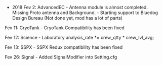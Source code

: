 - 2018
Fev 2: AdvancedEC   - Antenna module is almost completed. Missing Proto antenna and Background.
                    - Starting support to Bluedog Design Bureau (Not done yet, mod has a lot of parts)

Fev 11: CryoTank    - CryoTank Compatibility has been fixed

Fev 12: Science     - Laboratory analysis_rate *= crew_qtty * crew_lvl_avg;

Fev 13: SSPX        - SSPX Redux compatibility has been fixed

Fev 26: Signal      - Added SignalModifier into Setting.cfg